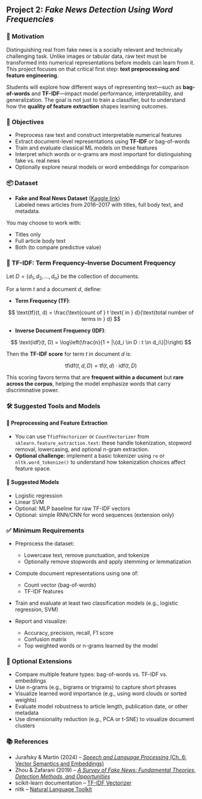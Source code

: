 ## Project 2: *Fake News Detection Using Word Frequencies*

### 🧠 Motivation

Distinguishing real from fake news is a socially relevant and technically challenging task. Unlike images or tabular data, raw text must be transformed into numerical representations before models can learn from it. This project focuses on that critical first step: **text preprocessing and feature engineering**.

Students will explore how different ways of representing text—such as **bag-of-words** and **TF-IDF**—impact model performance, interpretability, and generalization. The goal is not just to train a classifier, but to understand how the **quality of feature extraction** shapes learning outcomes.

### 🎯 Objectives

- Preprocess raw text and construct interpretable numerical features  
- Extract document-level representations using **TF-IDF** or bag-of-words  
- Train and evaluate classical ML models on these features  
- Interpret which words or n-grams are most important for distinguishing fake vs. real news  
- Optionally explore neural models or word embeddings for comparison

### 📦 Dataset

- **Fake and Real News Dataset** ([Kaggle link](https://www.kaggle.com/datasets/clmentbisaillon/fake-and-real-news-dataset))  
  Labeled news articles from 2016–2017 with titles, full body text, and metadata.

You may choose to work with:
- Titles only  
- Full article body text  
- Both (to compare predictive value)

### 📐 TF-IDF: Term Frequency–Inverse Document Frequency

Let $D = \{d_1, d_2, \dots, d_n\}$ be the collection of documents.

For a term $t$ and a document $d$, define:

- **Term Frequency (TF)**:

$$
\text{tf}(t, d) = \frac{\text{count of } t \text{ in } d}{\text{total number of terms in } d}
$$


- **Inverse Document Frequency (IDF)**:

$$
\text{idf}(t, D) = \log\left(\frac{n}{1 + |\{d_i \in D : t \in d_i\}|}\right)
$$

Then the **TF-IDF score** for term $t$ in document $d$ is:

  $$
  \text{tfidf}(t, d, D) = \text{tf}(t, d) \cdot \text{idf}(t, D)
  $$

This scoring favors terms that are **frequent within a document** but **rare across the corpus**, helping the model emphasize words that carry discriminative power.

### 🛠️ Suggested Tools and Models

#### 🔹 Preprocessing and Feature Extraction

- You can use `TfidfVectorizer` or `CountVectorizer` from `sklearn.feature_extraction.text`: these handle tokenization, stopword removal, lowercasing, and optional n-gram extraction.
- **Optional challenge:** implement a basic tokenizer using `re` or `nltk.word_tokenize()` to understand how tokenization choices affect feature space.

#### 🔹 Suggested Models

- Logistic regression  
- Linear SVM  
- Optional: MLP baseline for raw TF-IDF vectors  
- Optional: simple RNN/CNN for word sequences (extension only)

### ✅ Minimum Requirements

- Preprocess the dataset:  
  - Lowercase text, remove punctuation, and tokenize  
  - Optionally remove stopwords and apply stemming or lemmatization

- Compute document representations using one of:  
  - Count vector (bag-of-words)  
  - TF-IDF features

- Train and evaluate at least two classification models (e.g., logistic regression, SVM)

- Report and visualize:
  - Accuracy, precision, recall, F1 score  
  - Confusion matrix  
  - Top weighted words or n-grams learned by the model

### 🚀 Optional Extensions

- Compare multiple feature types: bag-of-words vs. TF-IDF vs. embeddings  
- Use n-grams (e.g., bigrams or trigrams) to capture short phrases  
- Visualize learned word importance (e.g., using word clouds or sorted weights)  
- Evaluate model robustness to article length, publication date, or other metadata  
- Use dimensionality reduction (e.g., PCA or t-SNE) to visualize document clusters

### 📚 References

- Jurafsky & Martin (2024) – [*Speech and Language Processing* (Ch. 6: Vector Semantics and Embeddings)](https://web.stanford.edu/~jurafsky/slp3/6.pdf)  
- Zhou & Zafarani (2019) – [*A Survey of Fake News: Fundamental Theories, Detection Methods, and Opportunities*](https://arxiv.org/pdf/1812.00315)  
- scikit-learn documentation – [TF-IDF Vectorizer](https://scikit-learn.org/stable/modules/generated/sklearn.feature_extraction.text.TfidfVectorizer.html)  
- nltk – [Natural Language Toolkit](https://www.nltk.org/)
